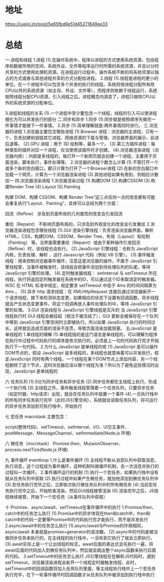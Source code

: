 # 地址
https://juejin.im/post/5e65fbd6e51d45271849ee33

# 总结
一.进程和线程
1.进程
(1).在操作系统中，程序以进程的方式使用系统资源，包括程序和数据所用的空间、系统外设、文件等程序运行时所需的系统资源，并且以分时共享的方式使用处理机资源。在进程运行过程中，操作系统不断的将系统资源以独占的方式或者与其他进程共享的方式分配给进程。
2.线程
(1).线程是进程的更小的单位，在一个进程中可以包含多个并发的执行的线程。系统将按进程分配所有除CPU以外的系统资源（如主存、外设、文件等），而程序则依赖于线程运行，系统按照线程分配CPU资源，引入线程之后，进程概念内涵变了，进程只做除CPU以外的系统资源的分配单位。

3.进程和线程的关系
(1).一个进程中至少要包含一个线程，线程的引入可以使进程细化为可以并发执行的部分
二.同步和异步
1.同步
(1).同步就是按照顺序先做完一件事情才能做下一件事情。
2.异步
(1).简单理解就是:两件事情同时进行。
三.浏览器的进程
1.浏览器主要包含哪些进程
(1).Browser 进程：浏览器的主进程，只有一个，负责创建和销毁其它进程、网络资源的下载与管理、浏览器界面的展示、前进后退等。
(2).GPU 进程：用于 3D 绘制等，最多一个。
(3).第三方插件进程：每种类型的插件对应一个进程，仅当使用该插件时才创建。
(4).浏览器渲染进程（浏览器内核）：内部是多线程的，每打开一个新网页就会创建一个进程，主要用于页面渲染，脚本执行，事件处理等。
2.浏览器的进程个数怎么计算
(1).不管打开一个或多个新的空白窗口，都只计算为打开了一个Browser进程
(2).在新的空白窗口中加载一个网页，计算为一个浏览器渲染进程
(3).其他进程如果有用到，则相应计数加一
四.浏览器渲染进程
1.浏览器渲染过程
(1).构建DOM
(2).构建CSSOM
(3).构建Render Tree
(4).Layout
(5).Painting

构建 DOM、构建 CSSOM、构建 Render Tree”这三点任何一点的改变都有可能会重复执行“Layout、Painting”，具体可以总结为两个方面：

回流（Reflow）
涉及到页面布局的几何属性的改变会引发回流

重绘（Repaint）
不影响页面布局的，只涉及到外观变化的改变会引发重绘
2.浏览器渲染进程包含哪些线程
(1).GUI 渲染引擎线程：负责渲染浏览器界面，解析HTML，CSS，构建DOM、CSSOM、Render Tree，布局（Layout）和绘制（Painting） 等。当界面需要重绘（Repaint）或由于某种操作引发回流（Reflow）时，该线程也会执行。
(2).JavaScript 引擎线程：也称为 JavaScript 内核，负责处理、解析 、运行 Javascript 代码（例如 V8 引擎）。
(3).事件触发线程：用来控制浏览器事件循环，注意这是浏览器的操作，不属于 JavaScript 引擎线程管，当事件被触发时，该线程会把事件添加到待处理队列的队尾，等待 JavaScript 引擎的处理。
(4).定时触发器线程： setInterval 与 setTimeout 所在线程，执行将返回定时触发器在系统中的ID，可以通过这个ID来取消定时触发器。W3C 在 HTML 标准中规定，规定要求 setTimeout 中低于 4ms 的时间间隔算为 4ms 。
(5).异步 http 请求线程：在 XMLHttpRequest 连接后通过浏览器新开一个请求线程，接下来检测状态变更，如果相应的状态下设置有回调函数，异步线程就会产生状态变更事件，将这个回调再放入事件处理队列中，等待 JavaScript 引擎的处理。
3.GUI 渲染线程与 JavaScript 引擎线程是互斥的
当 JavaScript 引擎线程执行时 GUI 线程会被挂起（相当于被冻结了），GUI 更新会被保存在一个队列中等到 JavaScript 引擎空闲时立即被执行。所以如果 JavaScript 执行的时间过长，这样就会造成页面的渲染不连贯，导致页面渲染加载阻塞。
五JavaScript 是单线程的
1.单线程的理解
(1).单线程指的是这门语言是单线程的，可以理解为程序在执行中过程中代码执行的顺序是依次执行的，必须是上一句的代码执行完才开始执行下一句代码。
2.为什么 JavaScript 是单线程的呢
(1).JavaScript 是可以操作DOM节点的，假设 JavaScript 是多线程的，多线程也就意味着可以并发执行，假定JavaScript 同时有两个线程，一个线程在某个DOM节点上添加内容，另一个线程删除了这个节点，这时浏览器应该以哪个线程为准？所以为了避免这些情况的出现，JavaScript 是单线程的

六 任务队列
(1).S分为同步任务和异步任务
(2).同步任务都在主线程上执行，形成一个执行栈
(3).主线程之外，事件触发线程管理着一个任务队列，只要异步任务（如定时器，http请求）出现，就会在任务队列中放置一个事件
(4).一旦执行栈中的所有同步任务执行完毕（此时JS引擎空闲），系统就会读取任务队列，将可运行的异步任务添加到可执行栈中，开始执行

七 宏任务 macrotask
主要包含：

script(整体代码)、setTimeout、setInterval、I/O、UI交互事件、postMessage、MessageChannel、setImmediate(Node.js 环境)

八 微任务（microtask）
Promise.then、MutaionObserver、process.nextTick(Node.js 环境)

九 事件循环 eventloop
1.什么是事件循环
(1).主线程不断从消息队列中获取消息，执行消息，这个过程成为事件循环，这种机制叫做循环机制，去一次消息并执行的过程叫一次循环。
2.事件循环运行的机制
(1).执行一个宏任务，如果执行栈中没有就从任务队列中获取
(2).执行过程中如果产生微任务，就加他添加到微任务队列中
(3).宏任务执行完毕之后，立即依次执行微任务队列中的所有微任务
(4).当前宏任务执行完毕之后，开始检查渲染，然后GUI线程接管渲染
(5).渲染完毕之后，JS线程继续接管，开始下一个宏任务（从事件队列中获取）

十 Promise、async/await、setTimeout在事件循环中的执行
1.Promise/then、catch中的任务怎么执行
(1).Promise中的异步体现在then和catch中，then和catch中的代码一定要等Promise中的代码执行完才能执行，而不是并发执行
2.async/await中的任务怎么执行
(1).async/await与Promise的作用相同，async/await 本身就是promise+generator的语法糖。
(2).async中的代码是被当做同步任务来执行的，在主线程的执行栈中，一旦轮到它执行了就会立即执行。
(3).await实际上是一个让出线程的标志，await后面的表达式会先执行一遍，将await后面的代码加入到微任务队列中，然后就会跳出整个async函数来执行后面的代码。
3.setTimeout中的任务怎么执行
JS引擎线程在在解析JS代码时，遇到setTimeout，浏览器渲染进程会新开一个线程定时器触发线程，此时，setTimeout中的回调函数将加入任务队列里面，等主线程执行栈中上一个宏任务执行完毕，在下一轮事件循环时回调函数才从任务队列中被添加到执行栈中执行
